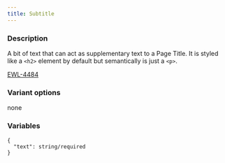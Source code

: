 ```yaml
---
title: Subtitle
---
```


### Description
A bit of text that can act as supplementary text to a Page Title. It is styled like a `<h2>` element by default but semantically is just a `<p>`.

[EWL-4484](https://issues.ama-assn.org/browse/EWL-4484)

### Variant options
none

### Variables
~~~
{
  "text": string/required
}
~~~
